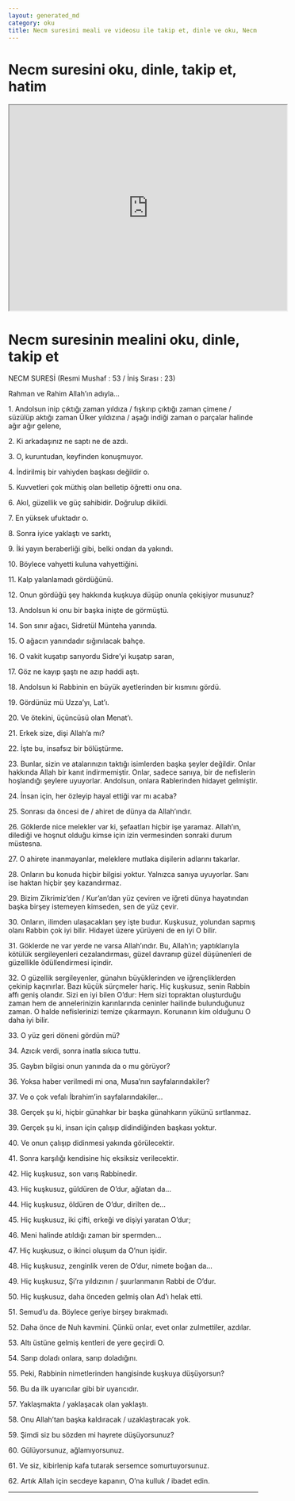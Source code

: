 ```yaml
---
layout: generated_md
category: oku
title: Necm suresini meali ve videosu ile takip et, dinle ve oku, Necm dinle, Necm meali, hatim dinle, hatim yap.
---
```


<div class="container">
  <div class="row">
    <div class="col-lg-12">
      <h1>Necm suresini oku, dinle, takip et, hatim</h1>
      <div class="div-youtube-embed">
        <iframe width="560" height="415" src="https://www.youtube.com/embed/">frameborder="0" allowfullscreen></iframe>
      </div>
    </div>
  </div>

  <div class="row">
    <div class="col-lg-12">
      <h1>Necm suresinin mealini oku, dinle, takip et</h1>
      <div><p></p><p></p><p>NECM SURESİ (Resmi Mushaf : 53 / İniş Sırası : 23)</p><p>Rahman ve Rahim Allah’ın adıyla…</p><p></p><p></p><p>1. Andolsun inip çıktığı zaman yıldıza / fışkırıp çıktığı zaman çimene / süzülüp aktığı zaman Ülker yıldızına / aşağı indiği zaman o parçalar halinde ağır ağır gelene,</p><p></p><p></p><p>2. Ki arkadaşınız ne saptı ne de azdı.</p><p></p><p></p><p>3. O, kuruntudan, keyfinden konuşmuyor.</p><p></p><p></p><p>4. İndirilmiş bir vahiyden başkası değildir o.</p><p></p><p></p><p>5. Kuvvetleri çok müthiş olan belletip öğretti onu ona.</p><p></p><p></p><p>6. Akıl, güzellik ve güç sahibidir. Doğrulup dikildi.</p><p></p><p></p><p>7. En yüksek ufuktadır o.</p><p></p><p></p><p>8. Sonra iyice yaklaştı ve sarktı,</p><p></p><p></p><p>9. İki yayın beraberliği gibi, belki ondan da yakındı.</p><p></p><p></p><p>10. Böylece vahyetti kuluna vahyettiğini.</p><p></p><p></p><p>11. Kalp yalanlamadı gördüğünü.</p><p></p><p></p><p>12. Onun gördüğü şey hakkında kuşkuya düşüp onunla çekişiyor musunuz?</p><p></p><p></p><p>13. Andolsun ki onu bir başka inişte de görmüştü.</p><p></p><p></p><p>14. Son sınır ağacı, Sidretül Münteha yanında.</p><p></p><p></p><p>15. O ağacın yanındadır sığınılacak bahçe.</p><p></p><p></p><p>16. O vakit kuşatıp sarıyordu Sidre’yi kuşatıp saran,</p><p></p><p></p><p>17. Göz ne kayıp şaştı ne azıp haddi aştı.</p><p></p><p></p><p>18. Andolsun ki Rabbinin en büyük ayetlerinden bir kısmını gördü.</p><p></p><p></p><p>19. Gördünüz mü Uzza’yı, Lat’ı.</p><p></p><p></p><p>20. Ve ötekini, üçüncüsü olan Menat’ı.</p><p></p><p></p><p>21. Erkek size, dişi Allah’a mı?</p><p></p><p></p><p>22. İşte bu, insafsız bir bölüştürme.</p><p></p><p></p><p>23. Bunlar, sizin ve atalarınızın taktığı isimlerden başka şeyler değildir. Onlar hakkında Allah bir kanıt indirmemiştir. Onlar, sadece sanıya, bir de nefislerin hoşlandığı şeylere uyuyorlar. Andolsun, onlara Rablerinden hidayet gelmiştir.</p><p></p><p></p><p>24. İnsan için, her özleyip hayal ettiği var mı acaba?</p><p></p><p></p><p>25. Sonrası da öncesi de / ahiret de dünya da Allah’ındır.</p><p></p><p></p><p>26. Göklerde nice melekler var ki, şefaatları hiçbir işe yaramaz. Allah’ın, dilediği ve hoşnut olduğu kimse için izin vermesinden sonraki durum müstesna.</p><p></p><p></p><p>27. O ahirete inanmayanlar, meleklere mutlaka dişilerin adlarını takarlar.</p><p></p><p></p><p>28. Onların bu konuda hiçbir bilgisi yoktur. Yalnızca sanıya uyuyorlar. Sanı ise haktan hiçbir şey kazandırmaz.</p><p></p><p></p><p>29. Bizim Zikrimiz’den / Kur’an’dan yüz çeviren ve iğreti dünya hayatından başka birşey istemeyen kimseden, sen de yüz çevir.</p><p></p><p></p><p>30. Onların, ilimden ulaşacakları şey işte budur. Kuşkusuz, yolundan sapmış olanı Rabbin çok iyi bilir. Hidayet üzere yürüyeni de en iyi O bilir.</p><p></p><p></p><p>31. Göklerde ne var yerde ne varsa Allah’ındır. Bu, Allah’ın; yaptıklarıyla kötülük sergileyenleri cezalandırması, güzel davranıp güzel düşünenleri de güzellikle ödüllendirmesi içindir.</p><p></p><p></p><p>32. O güzellik sergileyenler, günahın büyüklerinden ve iğrençliklerden çekinip kaçınırlar. Bazı küçük sürçmeler hariç. Hiç kuşkusuz, senin Rabbin affı geniş olandır. Sizi en iyi bilen O’dur: Hem sizi topraktan oluşturduğu zaman hem de annelerinizin karınlarında ceninler hailinde bulunduğunuz zaman. O halde nefislerinizi temize çıkarmayın. Korunanın kim olduğunu O daha iyi bilir.</p><p></p><p></p><p>33. O yüz geri döneni gördün mü?</p><p></p><p></p><p>34. Azıcık verdi, sonra inatla sıkıca tuttu.</p><p></p><p></p><p>35. Gaybın bilgisi onun yanında da o mu görüyor?</p><p></p><p></p><p>36. Yoksa haber verilmedi mi ona, Musa’nın sayfalarındakiler?</p><p></p><p></p><p>37. Ve o çok vefalı İbrahim’in sayfalarındakiler…</p><p></p><p></p><p>38. Gerçek şu ki, hiçbir günahkar bir başka günahkarın yükünü sırtlanmaz.</p><p></p><p></p><p>39. Gerçek şu ki, insan için çalışıp didindiğinden başkası yoktur.</p><p></p><p></p><p>40. Ve onun çalışıp didinmesi yakında görülecektir.</p><p></p><p></p><p>41. Sonra karşılığı kendisine hiç eksiksiz verilecektir.</p><p></p><p></p><p>42. Hiç kuşkusuz, son varış Rabbinedir.</p><p></p><p></p><p>43. Hiç kuşkusuz, güldüren de O’dur, ağlatan da…</p><p></p><p></p><p>44. Hiç kuşkusuz, öldüren de O’dur, dirilten de…</p><p></p><p></p><p>45. Hiç kuşkusuz, iki çifti, erkeği ve dişiyi yaratan O’dur;</p><p></p><p></p><p>46. Meni halinde atıldığı zaman bir spermden…</p><p></p><p></p><p>47. Hiç kuşkusuz, o ikinci oluşum da O’nun işidir.</p><p></p><p></p><p>48. Hiç kuşkusuz, zenginlik veren de O’dur, nimete boğan da…</p><p></p><p></p><p>49. Hiç kuşkusuz, Şi’ra yıldızının / şuurlanmanın Rabbi de O’dur.</p><p></p><p></p><p>50. Hiç kuşkusuz, daha önceden gelmiş olan Ad’ı helak etti.</p><p></p><p></p><p>51. Semud’u da. Böylece geriye birşey bırakmadı.</p><p></p><p></p><p>52. Daha önce de Nuh kavmini. Çünkü onlar, evet onlar zulmettiler, azdılar.</p><p></p><p></p><p>53. Altı üstüne gelmiş kentleri de yere geçirdi O.</p><p></p><p></p><p>54. Sarıp doladı onlara, sarıp doladığını.</p><p></p><p></p><p>55. Peki, Rabbinin nimetlerinden hangisinde kuşkuya düşüyorsun?</p><p></p><p></p><p>56. Bu da ilk uyarıcılar gibi bir uyarıcıdır.</p><p></p><p></p><p>57. Yaklaşmakta / yaklaşacak olan yaklaştı.</p><p></p><p></p><p>58. Onu Allah’tan başka kaldıracak / uzaklaştıracak yok.</p><p></p><p></p><p>59. Şimdi siz bu sözden mi hayrete düşüyorsunuz?</p><p></p><p></p><p>60. Gülüyorsunuz, ağlamıyorsunuz.</p><p></p><p></p><p>61. Ve siz, kibirlenip kafa tutarak sersemce somurtuyorsunuz.</p><p></p><p></p><p>62. Artık Allah için secdeye kapanın, O’na kulluk / ibadet edin.</p><p></p><p></p></div>
    </div>
  </div>
</div>
<hr />